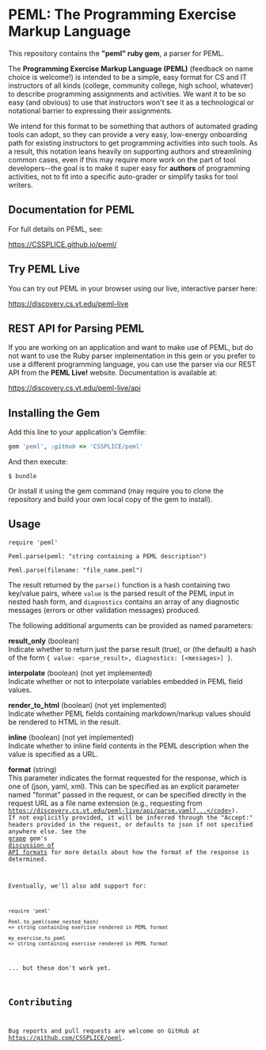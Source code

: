 # PEML: The Programming Exercise Markup Language

This repository contains the **"peml" ruby gem**, a parser for PEML.

The **Programming Exercise Markup Language (PEML)** (feedback on
name choice is welcome!) is intended to be a simple, easy format for
CS and IT instructors of all kinds (college, community college, high
school, whatever) to describe programming assignments and activities.
We want it to be so easy (and obvious) to use that instructors won't
see it as a technological or notational barrier to expressing their
assignments.

We intend for this format to be something that authors of automated
grading tools can adopt, so they can provide a very easy, low-energy
onboarding path for existing instructors to get programming activities
into such tools. As a result, this notation leans heavily on supporting
authors and streamlining common cases, even if this may require more
work on the part of tool developers--the goal is to make it super easy
for **authors** of programming activities, not to fit into a specific
auto-grader or simplify tasks for tool writers.

## Documentation for PEML

For full details on PEML, see:

https://CSSPLICE.github.io/peml/


## Try PEML Live

You can try out PEML in your browser using our live, interactive parser
here:

https://discovery.cs.vt.edu/peml-live


## REST API for Parsing PEML

If you are working on an application and want to make use of PEML,
but do not want to use the Ruby parser implementation in this gem
or you prefer to use a different programming language, you can use
the parser via our REST API from the **PEML Live!** website. Documentation
is available at:

https://discovery.cs.vt.edu/peml-live/api


## Installing the Gem

Add this line to your application's Gemfile:

```ruby
gem 'peml', :github => 'CSSPLICE/peml'
```

And then execute:

    $ bundle

Or install it using the gem command (may require you to clone the repository
and build your own local copy of the gem to install).

## Usage

```
require 'peml'

Peml.parse(peml: "string containing a PEML description")

Peml.parse(filename: "file_name.peml")
```

The result returned by the `parse()` function is a hash
containing two key/value pairs, where `value` is the
parsed result of the PEML input in nested hash form, and
`diagnostics` contains an array of any diagnostic messages
(errors or other validation messages) produced.

The following additional arguments can be provided as named
parameters:

**result_only** (boolean)
<br/>
Indicate whether to return just the parse result (true), or (the default) a
hash of the form `{ value: <parse_result>, diagnostics: [<messages>] }`.

**interpolate** (boolean) (not yet implemented)
<br/>
Indicate whether or not to interpolate variables embedded in
PEML field values.

**render_to_html** (boolean) (not yet implemented)
<br/>
Indicate whether PEML fields containing markdown/markup values
should be rendered to HTML in the result.

**inline** (boolean) (not yet implemented)
<br/>
Indicate whether to inline field contents in the PEML description when the
value is specified as a URL.

**format** (string)
<br/>
This parameter indicates the format requested for the response, which is
one of (json, yaml, xml). This can be specified as an explicit parameter
named "format" passed in the request, or can be specified directly in the
request URL as a file name extension (e.g., requesting
from <code>https://discovery.cs.vt.edu/peml-live/api/parse.yaml?...</code>).
If not explicitly provided, it will be inferred through the "Accept:"
headers provided in the request, or defaults to json if not specified
anywhere else.
See the <a href="https://github.com/ruby-grape/grape">grape</a>
gem's <a href="https://github.com/ruby-grape/grape#api-formats">discussion
of API formats</a> for more details about how the format of the
response is determined.

Eventually, we'll also add support for:

```
require 'peml'

Peml.to_peml(some_nested_hash)
=> string containing exercise rendered in PEML format

my_exercise.to_peml
=> string containing exercise rendered in PEML format
```

... but these don't work yet.

## Contributing

Bug reports and pull requests are welcome on GitHub at https://github.com/CSSPLICE/peml.
